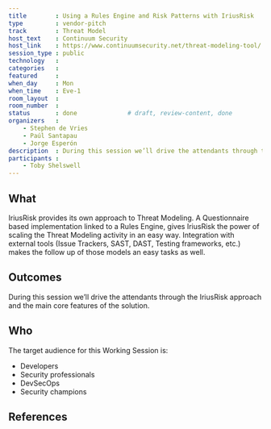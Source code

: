```yaml
---
title        : Using a Rules Engine and Risk Patterns with IriusRisk
type         : vendor-pitch
track        : Threat Model
host_text    : Continuum Security
host_link    : https://www.continuumsecurity.net/threat-modeling-tool/
session_type : public
technology   :
categories   :
featured     :
when_day     : Mon
when_time    : Eve-1
room_layout  :
room_number  :
status       : done              # draft, review-content, done
organizers   :
    - Stephen de Vries
    - Paúl Santapau
    - Jorge Esperón
description  : During this session we’ll drive the attendants through the IriusRisk approach and the main core features of the solution.
participants :
    - Toby Shelswell
---
```


## What

IriusRisk provides its own approach to Threat Modeling. A Questionnaire based implementation linked to a Rules Engine, gives IriusRisk the power of scaling the Threat Modeling activity in an easy way. 
Integration with external tools (Issue Trackers, SAST, DAST, Testing frameworks, etc.) makes the follow up of those models an easy tasks as well.


## Outcomes

During this session we’ll drive the attendants through the IriusRisk approach and the main core features of the solution. 

## Who

The target audience for this Working Session is:
 - Developers
 - Security professionals
 - DevSecOps
 - Security champions


## References


